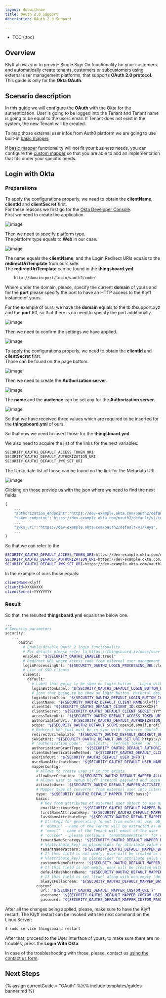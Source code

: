 ```yaml
---
layout: docwithnav
title: OAuth 2.0 Support
description: OAuth 2.0 Support

---
```


* TOC
{:toc}

## Overview
Klyff allows you to provide Single Sign On functionality for your customers and automatically create tenants, customers or subcustomers using external user management platforms, that supports **OAuth 2.0 protocol**.  
This guide is only for the **Okta OAuth**. 
## Scenario description

In this guide we will configure the **OAuth** with the [Okta](https://www.okta.com/) for the authentication. 
User is going to be logged into the Tenant and Tenant name is going to be equal to the users email.
If Tenant does not exist in the system, the new Tenant will be created.

To map those external user infos from Auth0 platform we are going to use built-in [basic mapper](/docs/user-guide/oauth-2-support/#basic-mapper). 

If [basic mapper](/docs/user-guide/oauth-2-support/#basic-mapper) functionality will not fit your business needs, you can configure the [custom mapper](/docs/user-guide/oauth-2-support/#custom-mapper)  so that you are able to add an implementation that fits under your specific needs.

## Login with Okta

### Preparations 
To apply the configurations properly, we need to obtain the **clientName**,  **clientId** and **clientSecret** first.  
For these reasons we first go for the [Okta Developer Console](https://developer.okta.com/).  
First we need to create the application. 

![image](/images/user-guide/oauth-2-support/okta/okta-go-for-application.png)

Then we need to specify platform type.  
The platform type equals to **Web** in our case. 

![image](/images/user-guide/oauth-2-support/okta/okta-go-for-application-creation-1.png)

The name equals the **clientName**, and the Login Redirect URIs equals to the **redirectUriTemplate** from ours side.   
The  **redirectUriTemplate** can be found in the **thingsboard.yml**

```bash
    http://domain:port/login/oauth2/code/
```  

Where under the domain, please, specify the current **domain** of yours and for the **port** please specify the port to have an HTTP access to the Klyff instance of yours.  

For the example of ours, we have the **domain** equals to the tb.tbsupport.xyz and the **port** 80, so that there is no need to specify the port additionally.  
 

![image](/images/user-guide/oauth-2-support/okta/okta-go-for-application-creation-2.png)

Then we need to confirm the settings we have applied.
  
![image](/images/user-guide/oauth-2-support/okta/okta-go-for-application-creation-3.png)

To apply the configurations properly, we need to obtain the **clientId** and **clientSecret** first.  
Those can be found on the page bottom. 

![image](/images/user-guide/oauth-2-support/okta/okta-go-for-application-creation-clientIdSecret.png)


Then we need to create the **Authorization server**.

![image](/images/user-guide/oauth-2-support/okta/okta-go-for-authorization-server-creation.png)

The **name** and the **audience** can be set any for the **Authorization server**.

![image](/images/user-guide/oauth-2-support/okta/okta-go-for-authorization-server-creation-1.png)


So that we have received three values which are required to be inserted for the **thingsboard.yml** of ours.  

So that now we need to insert those for the **thingsboard.yml**. 

We also need to acquire the list of the links for the next variables:  

```bash
SECURITY_OAUTH2_DEFAULT_ACCESS_TOKEN_URI
SECURITY_OAUTH2_DEFAULT_AUTHORIZATION_URI
SECURITY_OAUTH2_DEFAULT_JWK_SET_URI
```

The Up to date list of those can be found on the link for the Metadata URI. 

![image](/images/user-guide/oauth-2-support/okta/okta-go-for-authorization-server-creation-2.png)

Clicking on those provide us with the json where we need to find the next fields.

```js
{
    ...
	"authorization_endpoint":"https://dev-example.okta.com/oauth2/default/v1/authorize",
	"token_endpoint":"https://dev-example.okta.com/oauth2/default/v1/token",
    ...
	"jwks_uri":"https://dev-example.okta.com/oauth2/default/v1/keys",
    ...	
}
```

So that we can refer to the 
```bash
SECURITY_OAUTH2_DEFAULT_ACCESS_TOKEN_URI=https://dev-example.okta.com/oauth2/default/v1/token
SECURITY_OAUTH2_DEFAULT_AUTHORIZATION_URI=https://dev-example.okta.com/oauth2/default/v1/authorize
SECURITY_OAUTH2_DEFAULT_JWK_SET_URI=https://dev-example.okta.com/oauth2/default/v1/keys
```

In the example of ours those equals: 
```bash
clientName=Klyff
clientId=XXXXXXXX
clientSecret=YYYYYYYY
```


### Result

So that, the resulted **thingsboard.yml** equals the below one. 

```bash
...
# Security parameters
security:
   ...
      oauth2:
        # Enable/disable OAuth 2 login functionality
        # For details please refer to https://thingsboard.io/docs/user-guide/oauth-2-support/
        enabled: "${SECURITY_OAUTH2_ENABLED:true}"
        # Redirect URL where access code from external user management system will be processed
        loginProcessingUrl: "${SECURITY_OAUTH2_LOGIN_PROCESSING_URL:/login/oauth2/code/}"
        # List of SSO clients
        clients:
          default:
            # Label that going to be show on login button - 'Login with {loginButtonLabel}'
            loginButtonLabel: "${SECURITY_OAUTH2_DEFAULT_LOGIN_BUTTON_LABEL:Okta}"
            # Icon that going to be show on login button. Material design icon ID (https://material.angularjs.org/latest/api/directive/mdIcon)
            loginButtonIcon: "${SECURITY_OAUTH2_DEFAULT_LOGIN_BUTTON_ICON:}"
            clientName: "${SECURITY_OAUTH2_DEFAULT_CLIENT_NAME:Klyff}"
            clientId: "${SECURITY_OAUTH2_DEFAULT_CLIENT_ID:XXXXXXXX}"
            clientSecret: "${SECURITY_OAUTH2_DEFAULT_CLIENT_SECRET:YYYYYYYY}"
            accessTokenUri: "${SECURITY_OAUTH2_DEFAULT_ACCESS_TOKEN_URI:https://dev-example.okta.com/oauth2/default/v1/token}"
            authorizationUri: "${SECURITY_OAUTH2_DEFAULT_AUTHORIZATION_URI:https://dev-example.okta.com/oauth2/default/v1/authorize}"
            scope: "${SECURITY_OAUTH2_DEFAULT_SCOPE:openid,email,profile}"
            # Redirect URL that must be in sync with 'security.oauth2.loginProcessingUrl', but domain name added
            redirectUriTemplate: "${SECURITY_OAUTH2_DEFAULT_REDIRECT_URI_TEMPLATE:http://tb.tbsupport.xyz/login/oauth2/code/}"
            jwkSetUri: "${SECURITY_OAUTH2_DEFAULT_JWK_SET_URI:https://dev-example.okta.com/oauth2/default/v1/keys}"
            # 'authorization_code', 'implicit', 'refresh_token' or 'client_credentials'
            authorizationGrantType: "${SECURITY_OAUTH2_DEFAULT_AUTHORIZATION_GRANT_TYPE:authorization_code}"
            clientAuthenticationMethod: "${SECURITY_OAUTH2_DEFAULT_CLIENT_AUTHENTICATION_METHOD:post}" # basic or post
            userInfoUri: "${SECURITY_OAUTH2_DEFAULT_USER_INFO:}"
            userNameAttributeName: "${SECURITY_OAUTH2_DEFAULT_USER_NAME_ATTRIBUTE_NAME:email}"
            mapperConfig:
              # Allows to create user if it not exists
              allowUserCreation: "${SECURITY_OAUTH2_DEFAULT_MAPPER_ALLOW_USER_CREATION:true}"
              # Allows user to setup Klyff internal password and login over default Login window
              activateUser: "${SECURITY_OAUTH2_DEFAULT_MAPPER_ACTIVATE_USER:false}"
              # Mapper type of converter from external user into internal - 'basic' or 'custom'
              type: "${SECURITY_OAUTH2_DEFAULT_MAPPER_TYPE:basic}"
              basic:
                # Key from attributes of external user object to use as email
                emailAttributeKey: "${SECURITY_OAUTH2_DEFAULT_MAPPER_BASIC_EMAIL_ATTRIBUTE_KEY:email}"
                firstNameAttributeKey: "${SECURITY_OAUTH2_DEFAULT_MAPPER_BASIC_FIRST_NAME_ATTRIBUTE_KEY:}"
                lastNameAttributeKey: "${SECURITY_OAUTH2_DEFAULT_MAPPER_BASIC_LAST_NAME_ATTRIBUTE_KEY:}"
                # Strategy for generating Tenant from external user object - 'domain', 'email' or 'custom'
                # 'domain' - name of the Tenant will be extracted as domain from the email of the user
                # 'email' - name of the Tenant will email of the user
                # 'custom' - please configure 'tenantNamePattern' for custom mapping
                tenantNameStrategy: "${SECURITY_OAUTH2_DEFAULT_MAPPER_BASIC_TENANT_NAME_STRATEGY:domain}"
                # %{attribute_key} as placeholder for attribute value of attributes of external user object
                tenantNamePattern: "${SECURITY_OAUTH2_DEFAULT_MAPPER_BASIC_TENANT_NAME_PATTERN:}"
                # If this field is not empty, user will be created as a user under defined Customer
                # %{attribute_key} as placeholder for attribute value of attributes of external user object
                customerNamePattern: "${SECURITY_OAUTH2_DEFAULT_MAPPER_BASIC_CUSTOMER_NAME_PATTERN:}"
                # If this field is not empty, user will be created with default defined Dashboard
                defaultDashboardName: "${SECURITY_OAUTH2_DEFAULT_MAPPER_BASIC_DEFAULT_DASHBOARD_NAME:}"
                # If this field is set 'true' along with non-empty 'defaultDashboardName', user will start from the defined Dashboard in fullscreen mode
                alwaysFullScreen: "${SECURITY_OAUTH2_DEFAULT_MAPPER_BASIC_ALWAYS_FULL_SCREEN:false}"
              custom:
                url: "${SECURITY_OAUTH2_DEFAULT_MAPPER_CUSTOM_URL:}"
                username: "${SECURITY_OAUTH2_DEFAULT_MAPPER_CUSTOM_USERNAME:}"
                password: "${SECURITY_OAUTH2_DEFAULT_MAPPER_CUSTOM_PASSWORD:}"
```


After all the changes being applied, please, make sure to have the Klyff restart.
The Klyff restart can be invoked with the next command on the Linux Server: 
```bash
$ sudo service thingsboard restart
```  
After that, proceed to the User Interface of yours, to make sure there are no troubles, press the **Login With Okta**.

In case of the troubleshooting with those, please, contact us [using the contact us form](/docs/contact-us/).

## Next Steps

{% assign currentGuide = "OAuth" %}{% include templates/guides-banner.md %}
